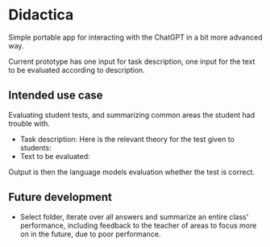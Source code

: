 # Didactica

Simple portable app for interacting with the ChatGPT in a bit more advanced way.

Current prototype has one input for task description, one input for the text to be evaluated according to description.

## Intended use case
Evaluating student tests, and summarizing common areas the student had trouble with.
- Task description: Here is the relevant theory for the test given to students: <Textbook chapter>
- Text to be evaluated: <Student test answers>

Output is then the language models evaluation whether the test is correct.

## Future development
- Select folder, iterate over all answers and summarize an entire class' performance, including feedback to the teacher of areas to focus more on in the future, due to poor performance.